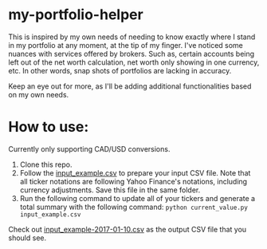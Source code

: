 # my-portfolio-helper

This is inspired by my own needs of needing to know exactly where I stand in my portfolio at any moment, at the tip of my finger. I've noticed some nuances with services offered by brokers. Such as, certain accounts being left out of the net worth calculation, net worth only showing in one currency, etc. In other words, snap shots of portfolios are lacking in accuracy.

Keep an eye out for more, as I'll be adding additional functionalities based on my own needs.

# How to use:
Currently only supporting CAD/USD conversions.

1. Clone this repo.
2. Follow the [input_example.csv](https://github.com/sssssli/my-portfolio-helper/blob/master/input_example.csv) to prepare your input CSV file. Note that all ticker notations are following Yahoo Finance's notations, including currency adjustments. Save this file in the same folder.
3. Run the following command to update all of your tickers and generate a total summary with the following command:
`python current_value.py input_example.csv`

Check out [input_example-2017-01-10.csv](https://github.com/sssssli/my-portfolio-helper/blob/master/input_example-2017-01-10.csv) as the output CSV file that you should see. 
